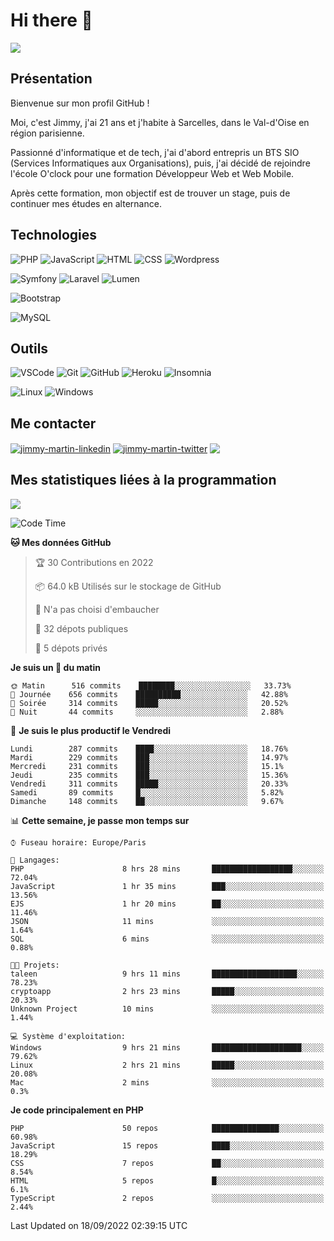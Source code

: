# Hi there 👋

![](https://komarev.com/ghpvc/?username=jimmy-martin&color=1a1b27)

<!--
**jimmy-martin/jimmy-martin** is a ✨ _special_ ✨ repository because its `README.md` (this file) appears on your GitHub profile.

Here are some ideas to get you started:

- 🔭 I’m currently working on ...
- 🌱 I’m currently learning ...
- 👯 I’m looking to collaborate on ...
- 🤔 I’m looking for help with ...
- 💬 Ask me about ...
- 📫 How to reach me: ...
- 😄 Pronouns: ...
- ⚡ Fun fact: ...
-->

## Présentation

Bienvenue sur mon profil GitHub !

Moi, c'est Jimmy, j'ai 21 ans et j'habite à Sarcelles, dans le Val-d'Oise en région parisienne.

Passionné d'informatique et de tech, j'ai d'abord entrepris un BTS SIO (Services Informatiques aux Organisations), puis, j'ai décidé de rejoindre l'école O'clock pour une formation Développeur Web et Web Mobile.

Après cette formation, mon objectif est de trouver un stage, puis de continuer mes études en alternance.

## Technologies

<div>

![PHP](https://img.shields.io/badge/PHP-777BB4?style=for-the-badge&logo=php&logoColor=white) ![JavaScript](https://img.shields.io/badge/JavaScript-F7DF1E?style=for-the-badge&logo=javascript&logoColor=black) ![HTML](https://img.shields.io/badge/HTML-E34F26?style=for-the-badge&logo=html5&logoColor=white) ![CSS](https://img.shields.io/badge/CSS-1572B6?&style=for-the-badge&logo=css3&logoColor=white) ![Wordpress](https://img.shields.io/badge/WordPress-0078D6?style=for-the-badge&logo=wordpress&logoColor=white)

</div>
<div>

![Symfony](https://img.shields.io/badge/Symfony-092E20?style=for-the-badge&logo=symfony&logoColor=white) ![Laravel](https://img.shields.io/badge/Laravel-FF2D20?style=for-the-badge&logo=laravel&logoColor=white) ![Lumen](https://img.shields.io/badge/Lumen-FF2D20?style=for-the-badge&logo=lumen&logoColor=white)

</div>
<div>

![Bootstrap](https://img.shields.io/badge/Bootstrap-563D7C?style=for-the-badge&logo=bootstrap&logoColor=white)

</div>
<div>

![MySQL](https://img.shields.io/badge/MySQL-4479A1?style=for-the-badge&logo=mysql&logoColor=white)

</div>

## Outils

![VSCode](https://img.shields.io/badge/VSCode-007ACC?style=for-the-badge&logo=visual-studio-code&logoColor=white)
![Git](https://img.shields.io/badge/Git-F05032?style=for-the-badge&logo=git&logoColor=white)
![GitHub](https://img.shields.io/badge/GitHub-100000?style=for-the-badge&logo=github&logoColor=white)
![Heroku](https://img.shields.io/badge/Heroku-6762a6?style=for-the-badge&logo=heroku&logoColor=white)
![Insomnia](https://img.shields.io/badge/Insomnia-5600cd?style=for-the-badge&logo=insomnia&logoColor=white)

![Linux](https://img.shields.io/badge/Linux-FCC624?style=for-the-badge&logo=linux&logoColor=white)
![Windows](https://img.shields.io/badge/Windows-0078D6?style=for-the-badge&logo=windows&logoColor=white)

## Me contacter

<p>
<a href="https://www.linkedin.com/in/jimmy-martin-dev/" target="blank"><img align="center" src="https://img.shields.io/badge/-LinkedIn-0077B5?style=for-the-badge&logo=Linkedin&logoColor=white&link=https://www.linkedin.com/in/jimmy-martin-dev/" alt="jimmy-martin-linkedin"/></a>
<a href="https://twitter.com/jimmydev_" target="blank"><img align="center" src="https://img.shields.io/badge/-Twitter-1DA1F2?style=for-the-badge&logo=Twitter&logoColor=white&link=https://twitter.com/jimmydev_" alt="jimmy-martin-twitter"/></a>
 <a href="mailto:jimmy.martin952@gmail.com" target="blank"><img align="center" src="https://img.shields.io/badge/gmail-D14836?style=for-the-badge&logo=gmail&logoColor=white" /></a>
</p>

## Mes statistiques liées à la programmation

<a href="https://github-readme-stats.vercel.app/api/top-langs/?username=jimmy-martin&layout=compact">
  <img align="center" src="https://github-readme-stats.vercel.app/api/top-langs/?username=jimmy-martin&layout=compact"/>
</a>



<!--START_SECTION:waka-->
![Code Time](http://img.shields.io/badge/Code%20Time-1%2C110%20hrs%2058%20mins-blue)

**🐱 Mes données GitHub** 

> 🏆 30 Contributions en 2022
 > 
> 📦 64.0 kB Utilisés sur le stockage de GitHub 
 > 
> 🚫 N'a pas choisi d'embaucher
 > 
> 📜 32 dépots publiques 
 > 
> 🔑 5 dépots privés  
 > 
**Je suis un 🐤 du matin** 

```text
🌞 Matin      516 commits    ████████░░░░░░░░░░░░░░░░░   33.73% 
🌆 Journée    656 commits    ██████████░░░░░░░░░░░░░░░   42.88% 
🌃 Soirée     314 commits    █████░░░░░░░░░░░░░░░░░░░░   20.52% 
🌙 Nuit       44 commits     ░░░░░░░░░░░░░░░░░░░░░░░░░   2.88%

```
📅 **Je suis le plus productif le Vendredi** 

```text
Lundi        287 commits    ████░░░░░░░░░░░░░░░░░░░░░   18.76% 
Mardi        229 commits    ███░░░░░░░░░░░░░░░░░░░░░░   14.97% 
Mercredi     231 commits    ███░░░░░░░░░░░░░░░░░░░░░░   15.1% 
Jeudi        235 commits    ███░░░░░░░░░░░░░░░░░░░░░░   15.36% 
Vendredi     311 commits    █████░░░░░░░░░░░░░░░░░░░░   20.33% 
Samedi       89 commits     █░░░░░░░░░░░░░░░░░░░░░░░░   5.82% 
Dimanche     148 commits    ██░░░░░░░░░░░░░░░░░░░░░░░   9.67%

```


📊 **Cette semaine, je passe mon temps sur** 

```text
⌚︎ Fuseau horaire: Europe/Paris

💬 Langages: 
PHP                      8 hrs 28 mins       ██████████████████░░░░░░░   72.04% 
JavaScript               1 hr 35 mins        ███░░░░░░░░░░░░░░░░░░░░░░   13.56% 
EJS                      1 hr 20 mins        ██░░░░░░░░░░░░░░░░░░░░░░░   11.46% 
JSON                     11 mins             ░░░░░░░░░░░░░░░░░░░░░░░░░   1.64% 
SQL                      6 mins              ░░░░░░░░░░░░░░░░░░░░░░░░░   0.88%

🐱‍💻 Projets: 
taleen                   9 hrs 11 mins       ███████████████████░░░░░░   78.23% 
cryptoapp                2 hrs 23 mins       █████░░░░░░░░░░░░░░░░░░░░   20.33% 
Unknown Project          10 mins             ░░░░░░░░░░░░░░░░░░░░░░░░░   1.44%

💻 Système d'exploitation: 
Windows                  9 hrs 21 mins       ████████████████████░░░░░   79.62% 
Linux                    2 hrs 21 mins       █████░░░░░░░░░░░░░░░░░░░░   20.08% 
Mac                      2 mins              ░░░░░░░░░░░░░░░░░░░░░░░░░   0.3%

```

**Je code principalement en PHP** 

```text
PHP                      50 repos            ███████████████░░░░░░░░░░   60.98% 
JavaScript               15 repos            ████░░░░░░░░░░░░░░░░░░░░░   18.29% 
CSS                      7 repos             ██░░░░░░░░░░░░░░░░░░░░░░░   8.54% 
HTML                     5 repos             █░░░░░░░░░░░░░░░░░░░░░░░░   6.1% 
TypeScript               2 repos             ░░░░░░░░░░░░░░░░░░░░░░░░░   2.44%

```



 Last Updated on 18/09/2022 02:39:15 UTC
<!--END_SECTION:waka-->


